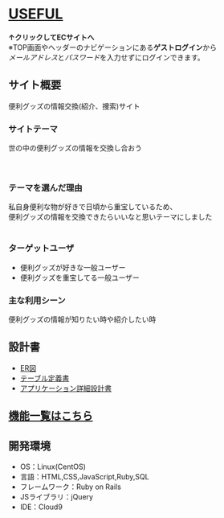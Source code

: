 # [USEFUL](http://18.183.8.240/)
**↑クリックしてECサイトへ**  
※TOP画面やヘッダーのナビゲーションにある**ゲストログイン**から  
*メールアドレス*と*パスワード*を入力せずにログインできます。

## サイト概要
便利グッズの情報交換(紹介、捜索)サイト  

### サイトテーマ
世の中の便利グッズの情報を交換し合おう  
<br>
<br>
### テーマを選んだ理由
私自身便利な物が好きで日頃から重宝しているため、  
便利グッズの情報を交換できたらいいなと思いテーマにしました
<br>
<br>
### ターゲットユーザ
- 便利グッズが好きな一般ユーザー  
- 便利グッズを重宝してる一般ユーザー


### 主な利用シーン
便利グッズの情報が知りたい時や紹介したい時

## 設計書
- [ER図](https://app.diagrams.net/#Hcouplee%2Fcake%2Fmain%2F%E5%90%8D%E7%A7%B0%E6%9C%AA%E8%A8%AD%E5%AE%9A%E3%83%95%E3%82%A1%E3%82%A4%E3%83%AB.drawio)  
- [テーブル定義書](https://docs.google.com/spreadsheets/d/1scz83bFQcKkUUlAmRocficoJqmC6uZUIkUd_teMzENE/edit#gid=708687357)  
- [アプリケーション詳細設計書](https://docs.google.com/spreadsheets/d/1JUSkSZ1CwgtoZYJT8Kcl3rCzTJU9Ga3VIkFMEVpXLh8/edit#gid=0)  

## [機能一覧はこちら](https://docs.google.com/spreadsheets/d/1QrwdTC9v8cvQZskshNr8ujW201cEfJe9HA6zmzXJ8bg/edit#gid=0)

## 開発環境
- OS：Linux(CentOS)
- 言語：HTML,CSS,JavaScript,Ruby,SQL
- フレームワーク：Ruby on Rails
- JSライブラリ：jQuery
- IDE：Cloud9

